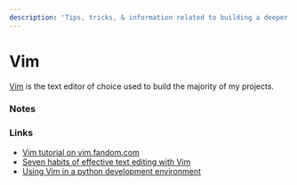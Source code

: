 ```yaml
---
description: 'Tips, tricks, & information related to building a deeper appreciation for Vim'
---
```


# Vim

[Vim](https://www.vim.org/) is the text editor of choice used to build the majority of my projects.

### Notes

### Links

* [Vim tutorial on vim.fandom.com](https://vim.fandom.com/wiki/Tutorial)
* [Seven habits of effective text editing with Vim](https://moolenaar.net/habits.html)
* [Using Vim in a python development environment](https://www.fullstackpython.com/vim.html)

